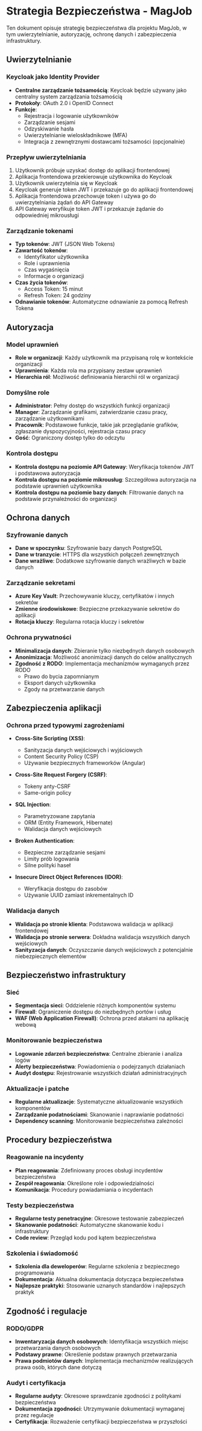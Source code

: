 # Strategia Bezpieczeństwa - MagJob

Ten dokument opisuje strategię bezpieczeństwa dla projektu MagJob, w tym uwierzytelnianie, autoryzację, ochronę danych i zabezpieczenia infrastruktury.

## Uwierzytelnianie

### Keycloak jako Identity Provider

- **Centralne zarządzanie tożsamością**: Keycloak będzie używany jako centralny system zarządzania tożsamością
- **Protokoły**: OAuth 2.0 i OpenID Connect
- **Funkcje**:
  - Rejestracja i logowanie użytkowników
  - Zarządzanie sesjami
  - Odzyskiwanie hasła
  - Uwierzytelnianie wieloskładnikowe (MFA)
  - Integracja z zewnętrznymi dostawcami tożsamości (opcjonalnie)

### Przepływ uwierzytelniania

1. Użytkownik próbuje uzyskać dostęp do aplikacji frontendowej
2. Aplikacja frontendowa przekierowuje użytkownika do Keycloak
3. Użytkownik uwierzytelnia się w Keycloak
4. Keycloak generuje token JWT i przekazuje go do aplikacji frontendowej
5. Aplikacja frontendowa przechowuje token i używa go do uwierzytelniania żądań do API Gateway
6. API Gateway weryfikuje token JWT i przekazuje żądanie do odpowiedniej mikrousługi

### Zarządzanie tokenami

- **Typ tokenów**: JWT (JSON Web Tokens)
- **Zawartość tokenów**:
  - Identyfikator użytkownika
  - Role i uprawnienia
  - Czas wygaśnięcia
  - Informacje o organizacji
- **Czas życia tokenów**:
  - Access Token: 15 minut
  - Refresh Token: 24 godziny
- **Odnawianie tokenów**: Automatyczne odnawianie za pomocą Refresh Tokena

## Autoryzacja

### Model uprawnień

- **Role w organizacji**: Każdy użytkownik ma przypisaną rolę w kontekście organizacji
- **Uprawnienia**: Każda rola ma przypisany zestaw uprawnień
- **Hierarchia ról**: Możliwość definiowania hierarchii ról w organizacji

### Domyślne role

- **Administrator**: Pełny dostęp do wszystkich funkcji organizacji
- **Manager**: Zarządzanie grafikami, zatwierdzanie czasu pracy, zarządzanie użytkownikami
- **Pracownik**: Podstawowe funkcje, takie jak przeglądanie grafików, zgłaszanie dyspozycyjności, rejestracja czasu pracy
- **Gość**: Ograniczony dostęp tylko do odczytu

### Kontrola dostępu

- **Kontrola dostępu na poziomie API Gateway**: Weryfikacja tokenów JWT i podstawowa autoryzacja
- **Kontrola dostępu na poziomie mikrousług**: Szczegółowa autoryzacja na podstawie uprawnień użytkownika
- **Kontrola dostępu na poziomie bazy danych**: Filtrowanie danych na podstawie przynależności do organizacji

## Ochrona danych

### Szyfrowanie danych

- **Dane w spoczynku**: Szyfrowanie bazy danych PostgreSQL
- **Dane w tranzycie**: HTTPS dla wszystkich połączeń zewnętrznych
- **Dane wrażliwe**: Dodatkowe szyfrowanie danych wrażliwych w bazie danych

### Zarządzanie sekretami

- **Azure Key Vault**: Przechowywanie kluczy, certyfikatów i innych sekretów
- **Zmienne środowiskowe**: Bezpieczne przekazywanie sekretów do aplikacji
- **Rotacja kluczy**: Regularna rotacja kluczy i sekretów

### Ochrona prywatności

- **Minimalizacja danych**: Zbieranie tylko niezbędnych danych osobowych
- **Anonimizacja**: Możliwość anonimizacji danych do celów analitycznych
- **Zgodność z RODO**: Implementacja mechanizmów wymaganych przez RODO
  - Prawo do bycia zapomnianym
  - Eksport danych użytkownika
  - Zgody na przetwarzanie danych

## Zabezpieczenia aplikacji

### Ochrona przed typowymi zagrożeniami

- **Cross-Site Scripting (XSS)**: 
  - Sanityzacja danych wejściowych i wyjściowych
  - Content Security Policy (CSP)
  - Używanie bezpiecznych frameworków (Angular)
  
- **Cross-Site Request Forgery (CSRF)**:
  - Tokeny anty-CSRF
  - Same-origin policy
  
- **SQL Injection**:
  - Parametryzowane zapytania
  - ORM (Entity Framework, Hibernate)
  - Walidacja danych wejściowych
  
- **Broken Authentication**:
  - Bezpieczne zarządzanie sesjami
  - Limity prób logowania
  - Silne polityki haseł
  
- **Insecure Direct Object References (IDOR)**:
  - Weryfikacja dostępu do zasobów
  - Używanie UUID zamiast inkrementalnych ID

### Walidacja danych

- **Walidacja po stronie klienta**: Podstawowa walidacja w aplikacji frontendowej
- **Walidacja po stronie serwera**: Dokładna walidacja wszystkich danych wejściowych
- **Sanityzacja danych**: Oczyszczanie danych wejściowych z potencjalnie niebezpiecznych elementów

## Bezpieczeństwo infrastruktury

### Sieć

- **Segmentacja sieci**: Oddzielenie różnych komponentów systemu
- **Firewall**: Ograniczenie dostępu do niezbędnych portów i usług
- **WAF (Web Application Firewall)**: Ochrona przed atakami na aplikację webową

### Monitorowanie bezpieczeństwa

- **Logowanie zdarzeń bezpieczeństwa**: Centralne zbieranie i analiza logów
- **Alerty bezpieczeństwa**: Powiadomienia o podejrzanych działaniach
- **Audyt dostępu**: Rejestrowanie wszystkich działań administracyjnych

### Aktualizacje i patche

- **Regularne aktualizacje**: Systematyczne aktualizowanie wszystkich komponentów
- **Zarządzanie podatnościami**: Skanowanie i naprawianie podatności
- **Dependency scanning**: Monitorowanie bezpieczeństwa zależności

## Procedury bezpieczeństwa

### Reagowanie na incydenty

- **Plan reagowania**: Zdefiniowany proces obsługi incydentów bezpieczeństwa
- **Zespół reagowania**: Określone role i odpowiedzialności
- **Komunikacja**: Procedury powiadamiania o incydentach

### Testy bezpieczeństwa

- **Regularne testy penetracyjne**: Okresowe testowanie zabezpieczeń
- **Skanowanie podatności**: Automatyczne skanowanie kodu i infrastruktury
- **Code review**: Przegląd kodu pod kątem bezpieczeństwa

### Szkolenia i świadomość

- **Szkolenia dla deweloperów**: Regularne szkolenia z bezpiecznego programowania
- **Dokumentacja**: Aktualna dokumentacja dotycząca bezpieczeństwa
- **Najlepsze praktyki**: Stosowanie uznanych standardów i najlepszych praktyk

## Zgodność i regulacje

### RODO/GDPR

- **Inwentaryzacja danych osobowych**: Identyfikacja wszystkich miejsc przetwarzania danych osobowych
- **Podstawy prawne**: Określenie podstaw prawnych przetwarzania
- **Prawa podmiotów danych**: Implementacja mechanizmów realizujących prawa osób, których dane dotyczą

### Audyt i certyfikacja

- **Regularne audyty**: Okresowe sprawdzanie zgodności z politykami bezpieczeństwa
- **Dokumentacja zgodności**: Utrzymywanie dokumentacji wymaganej przez regulacje
- **Certyfikacja**: Rozważenie certyfikacji bezpieczeństwa w przyszłości 
